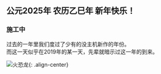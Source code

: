 ## 公元2025年 农历乙巳年 新年快乐！
### 施工中
过去的一年里我们度过了少有的没主机新作的年份。\
而这一天似乎在2019年的某一天，先辈就暗示过这一年的到来。

![火恐龙](https://gallery.pokeamice.com/pokepic/151_card_cn/151005.png){: .align-center}